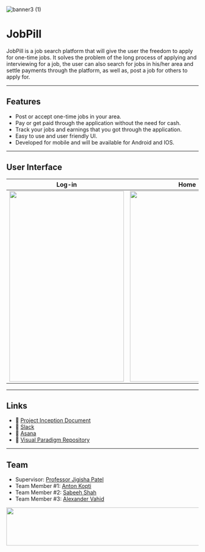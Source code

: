 ![banner3 (1)](https://user-images.githubusercontent.com/14349600/84766285-89cf9e00-af9e-11ea-89f6-fe0ea8265fcf.jpg)

# JobPill

JobPill is a job search platform that will give the user the freedom to apply for one-time jobs. It solves the problem of the long process of applying and interviewing for a job, the user can also search for jobs in his/her area and settle payments through the platform, as well as, post a job for others to apply for.

---

## Features

- Post or accept one-time jobs in your area.
- Pay or get paid through the application without the need for cash.
- Track your jobs and earnings that you got through the application.
- Easy to use and user friendly UI.
- Developed for mobile and will be available for Android and IOS.

---

## User Interface

| Log-in | Home | Job Posting |
| :---: |:---:| :---:|
| <img src="https://user-images.githubusercontent.com/14349600/84811392-cae5a380-afda-11ea-8af0-fde025418141.png" width="300" height="500"> | <img src="https://user-images.githubusercontent.com/14349600/84811435-d8029280-afda-11ea-93d4-3d99dc14fe84.png" width="300" height="500"> | <img src="https://user-images.githubusercontent.com/14349600/84811460-e51f8180-afda-11ea-833e-432737a7d468.png" width="300" height="500"> |

---

## Links

- 📃 <a href = "https://sheridanc-my.sharepoint.com/:w:/g/personal/vahida_shernet_sheridancollege_ca/EUS_X-u1r6dGjKwaFi2V9ckBPsVCWuOJctssPtaFPmdHMQ">Project Inception Document</a>
- 💬 <a href = "https://jobpill.slack.com">Slack</a>
- 📅 <a href = "https://app.asana.com/0/home/1156736002270744">Asana</a>
- 📐 <a href = "https://yfzmlsqnv160.us-06.visual-paradigm.com/tasifier.jsp#proj=5">Visual Paradigm Repository</a>

---

## Team 

- Supervisor: <a href = "https://github.com/ProfJK">Professor Jigisha Patel</a>
- Team Member #1: <a href = "https://github.com/akopti">Anton Kopti</a>
- Team Member #2: <a href = "https://github.com/sabeehshah">Sabeeh Shah</a>
- Team Member #3: <a href = "https://github.com/AlexanderVhd">Alexander Vahid</a>

<img src="https://user-images.githubusercontent.com/14349600/84835378-7e618e80-b001-11ea-9770-1dbdf4ee043a.jpg" width="1050" height="100">
